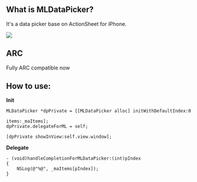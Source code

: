 What is MLDataPicker?
---
It's a data picker base on ActionSheet for iPhone.

<img src="https://fgfarq.bn1.livefilestore.com/y2p7JPiYEAjuC4jLoZ6L7CqPoZp4l_MWA8FOkZvzjVyfQRSofAIITaQXRm5h3ywh8jss_Vui_N0eknxs-OeoZKaMNFSLQDagh3yvzLP3cNFIlZoIa24SXcPnmCKdkbBwGb5/MLDataPicker.png?psid=1" />

ARC
---
Fully ARC compatible now

How to use:
---

**Init**

    MLDataPicker *dpPrivate = [[MLDataPicker alloc] initWithDefaultIndex:0
                                                                   items:_maItems];
    dpPrivate.delegateForML = self;
    
    [dpPrivate showInView:self.view.window];
    
**Delegate**

    - (void)handleCompletionForMLDataPicker:(int)pIndex
    {
        NSLog(@"%@", _maItems[pIndex]);
    }

